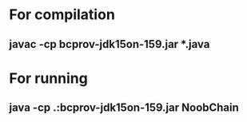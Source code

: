 # For compilation
## javac -cp bcprov-jdk15on-159.jar *.java

# For running
## java -cp .:bcprov-jdk15on-159.jar NoobChain
